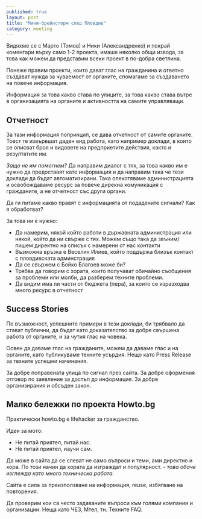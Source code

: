 ```yaml
---
published: true
layout: post
title: "Мини-брейнсторм след Пловдив"
category: meeting
---
```


Видяхме се с Марто (Томов) и Ники (Александренко) и покрай коментари върху само 1-2 проекта, имаше няколко общи извода, за това как можем да представим всеки проект в по-добра светлина.

Понеже правим проекти, които дават глас на гражданина и ответно създават нужда за чуваемост от органите, спомагаме за създаването на повече информация.

Информация за това какво става по улиците, за това какво става вътре в организацията на органите и активността на самите управляващи.

## Отчетност
За тази информация попринцип, се дава отчетност от самите органите. Тоест те извървшат даден вид работа, като например доклади, в които се описват броя и видовете на предприетите действия, както и резултатите им.

*Защо не им помогнем?* Да направим диалог с тях, за това какво им е нужно да предоставят като информация и да направим така че тези доклади да бъдат автоматизирани. Така олекотяваме администрацията и освобождаваме ресурс за повече дирекна комуникация с гражданите, а не отчетност със други органи.

Да ги питаме какво правят с информацията от подадените сигнали? Как я обработват?

За това ни е нужно:

 - Да намерим, някой който работи в държавната администрация или някой, който да ни свърже с тях. Можем също така да звъним/пишем директно на списък с намерени от нас контакти
 - Възможна връзка е Веселин Илиев, който поддържа близък контакт с пловдивската админстрация
 - Да се свържем с Бойко Благоев може би?
 - Трябва да говорим с хората, които получават обичайно съобщения за проблеми или молби, да разберем техните проблеми.
 - Да видим има ли части от бюджета (пера), за които се изразходва много ресурс в отчетност

## Success Stories    
По възможност, успешните примери в тези доклади, би трябвало да стават публични, да бъдат като доказателство за добре свършена работа от органите, и за чутия глас на човека.

Освен да даваме глас на гражданите, можем да даваме глас и на органите, като публикуваме техните усърдия. Нещо като Press Release за техните успешни начинания. 

За добре поправената улица по сигнал през сайта. За добре оформения отговор по заявление за достъп до информация. За добре организирания и обсъден закон.

## Малко бележки по проекта Howto.bg
Практически howto.bg е lifehacker за гражданство.

Идеи за мото:
 - Не питай приятел, питай нас.
 - Не питай приятел, научи сам.

Да може в сайта да се слеват не само въпроси и теми, ами директно и хора. По този начин да хората да изграждат и популярност. - *това обаче изглежда като много техническа работа.*

Сайта е сила за преизползване на информация, reuse, избягване на повторения.

Да проверим кои са често задаваните въпроси към голями компании и организации.  Неща като ЧЕЗ, Мтел, тн. Техните FAQ.